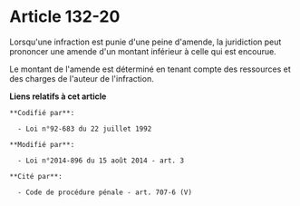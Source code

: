 # Article 132-20

Lorsqu'une infraction est punie d'une peine d'amende, la juridiction peut prononcer une amende d'un montant inférieur à celle
qui est encourue.

Le montant de l'amende est déterminé en tenant compte des ressources et des charges de l'auteur de l'infraction.

**Liens relatifs à cet article**

	**Codifié par**:

	  - Loi n°92-683 du 22 juillet 1992

	**Modifié par**:

	  - Loi n°2014-896 du 15 août 2014 - art. 3

	**Cité par**:

	  - Code de procédure pénale - art. 707-6 (V)
